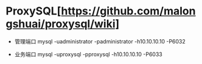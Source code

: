 # ProxySQL[https://github.com/malongshuai/proxysql/wiki]


- 管理端口
	mysql -uadministrator -padministrator -h10.10.10.10 -P6032

- 业务端口
	mysql -uproxysql -pproxysql -h10.10.10.10 -P6033